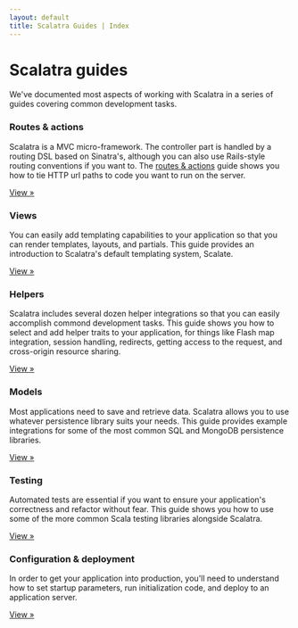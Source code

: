 ```yaml
---
layout: default
title: Scalatra Guides | Index
---
```


<div class="page-header">
  <h1>Scalatra guides</h1>
</div>

We've documented most aspects of working with Scalatra in a series of guides covering common development tasks.

<div class="row">
	<div class="span4">
		<h3>Routes &amp; actions</h3>
		<p>Scalatra is a MVC micro-framework.  The <emphasis>controller</emphasis> part is handled by a routing DSL based on Sinatra's, although you can also use Rails-style routing conventions if you want to. The <a href="routes-and-actions.html">routes &amp; actions</a> guide shows you how to tie HTTP url paths to code you want to run on the server.</p><p><a href="routes-and-actions.html" class="btn">View »</a> </p>
	</div>
	<div class="span4">
		<h3>Views</h3>
		<p>You can easily add templating capabilities to your application so that you can render templates, layouts, and partials. This guide provides an introduction to Scalatra's default templating system, Scalate.</p><p><a href="views.html" class="btn">View »</a> </p>
	</div>
	<div class="span4">
		<h3>Helpers</h3>
		<p>Scalatra includes several dozen helper integrations so that you can easily accomplish commond development tasks. This guide shows you how to select and add helper traits to your application, for things like Flash map integration, session handling, redirects, getting access to the request, and cross-origin resource sharing.</p><p><a href="helpers.html" class="btn">View »</a> </p>
	</div>
	<div class="span4">
		<h3>Models</h3>
		<p>Most applications need to save and retrieve data. Scalatra allows you to use whatever persistence library suits your needs. This guide provides example integrations for some of the most common SQL and MongoDB persistence libraries.</p><p><a href="models.html" class="btn">View »</a> </p>
	</div>
	<div class="span4">
		<h3>Testing</h3>
		<p>Automated tests are essential if you want to ensure your application's correctness and refactor without fear. This guide shows you how to use some of the more common Scala testing libraries alongside Scalatra.</p><p><a href="testing.html" class="btn">View »</a> </p>
	</div>
	<div class="span4">
		<h3>Configuration &amp; deployment</h3>
		<p>In order to get your application into production, you'll need to understand how to set startup parameters, run initialization code, and deploy to an application server.</p><p><a href="configuration-deployment.html" class="btn">View »</a> </p>
	</div>	
</div>

